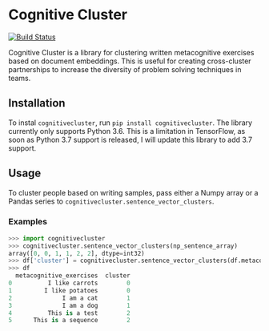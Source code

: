 # Cognitive Cluster

[![Build Status](https://travis-ci.org/mjs2600/cognitivecluster.svg?branch=master)](https://travis-ci.org/mjs2600/cognitivecluster)

Cognitive Cluster is a library for clustering written metacognitive exercises based on document embeddings.
This is useful for creating cross-cluster partnerships to increase the diversity of problem solving techniques in teams.

## Installation

To instal `cognitivecluster`, run `pip install cognitivecluster`. The library currently only supports Python 3.6. This is a limitation in TensorFlow, as soon as Python 3.7 support is released, I will update this library to add 3.7 support.

## Usage

To cluster people based on writing samples, pass either a Numpy array or a Pandas series to `cognitivecluster.sentence_vector_clusters`.

### Examples

```python
>>> import cognitivecluster
>>> cognitivecluster.sentence_vector_clusters(np_sentence_array)
array([0, 0, 1, 1, 2, 2], dtype=int32)
>>> df['cluster'] = cognitivecluster.sentence_vector_clusters(df.metacognitive_exercises)
>>> df
  metacognitive_exercises  cluster
0          I like carrots        0
1         I like potatoes        0
2              I am a cat        1
3              I am a dog        1
4          This is a test        2
5      This is a sequence        2
```
